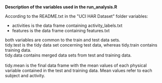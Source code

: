 <b>Description of the variables used in the run_analysis.R</b>

According to the README.txt in the "UCI HAR Dataset" folder variables:
  - activities is the data frame containing activity_labels.txt
  - features is the data frame containing features.txt
  
both variables are common to the train and test data sets.<br>
tidy.test is the tidy data set concerning test data, whereas tidy.train contains training data.<br>
tidy.data contains merged data sets from test and training data.<br><br>
tidy.mean is the final data frame with the mean values of each physical variable contained in the test and training data.
Mean values refer to each subject and activity.

